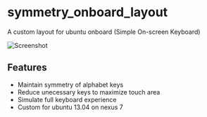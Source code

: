 # symmetry_onboard_layout

A custom layout for ubuntu onboard (Simple On-screen Keyboard)

![Screenshot](https://doc-14-4o-docs.googleusercontent.com/docs/securesc/73vmsg1utvho113hjk5jc6i3ub406j5a/kmtl4t5pigtqemkongf4954lt5v2c5ec/1378533600000/03528288483967866674/03528288483967866674/0B1wPr9zWdM4mRjFtSnlXVEd4aUk?h=16653014193614665626&e=view)

## Features

* Maintain symmetry of alphabet keys
* Reduce unecessary keys to maximize touch area
* Simulate full keyboard experience
* Custom for ubuntu 13.04 on nexus 7
